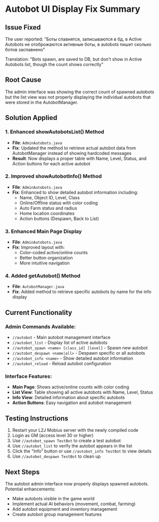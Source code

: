 # Autobot UI Display Fix Summary

## Issue Fixed
The user reported: "Боты спавнятся, записываются в бд, в Active Autobots не отоброжаются активные боты, в autobots пишет сколько ботов заспавнено"

Translation: "Bots spawn, are saved to DB, but don't show in Active Autobots list, though the count shows correctly"

## Root Cause
The admin interface was showing the correct count of spawned autobots but the list view was not properly displaying the individual autobots that were stored in the AutobotManager.

## Solution Applied

### 1. Enhanced showAutobotsList() Method
- **File**: `AdminAutobots.java`
- **Fix**: Updated the method to retrieve actual autobot data from AutobotManager instead of showing hardcoded messages
- **Result**: Now displays a proper table with Name, Level, Status, and Action buttons for each active autobot

### 2. Improved showAutobotInfo() Method  
- **File**: `AdminAutobots.java`
- **Fix**: Enhanced to show detailed autobot information including:
  - Name, Object ID, Level, Class
  - Online/Offline status with color coding
  - Auto Farm status and radius
  - Home location coordinates
  - Action buttons (Despawn, Back to List)

### 3. Enhanced Main Page Display
- **File**: `AdminAutobots.java` 
- **Fix**: Improved layout with:
  - Color-coded active/online counts
  - Better button organization
  - More intuitive navigation

### 4. Added getAutobot() Method
- **File**: `AutobotManager.java`
- **Fix**: Added method to retrieve specific autobots by name for the info display

## Current Functionality

### Admin Commands Available:
- `//autobot` - Main autobot management interface
- `//autobot_list` - Display list of active autobots  
- `//autobot_spawn <name> [class_id] [level]` - Spawn new autobot
- `//autobot_despawn <name|all>` - Despawn specific or all autobots
- `//autobot_info <name>` - Show detailed autobot information
- `//autobot_reload` - Reload autobot configuration

### Interface Features:
- **Main Page**: Shows active/online counts with color coding
- **List View**: Table showing all active autobots with Name, Level, Status
- **Info View**: Detailed information about specific autobots
- **Action Buttons**: Easy navigation and autobot management

## Testing Instructions
1. Restart your L2J Mobius server with the newly compiled code
2. Login as GM (access level 30 or higher)
3. Use `//autobot_spawn TestBot` to create a test autobot
4. Use `//autobot_list` to verify the autobot appears in the list
5. Click the "Info" button or use `//autobot_info TestBot` to view details
6. Use `//autobot_despawn TestBot` to clean up

## Next Steps
The autobot admin interface now properly displays spawned autobots. Potential enhancements:
- Make autobots visible in the game world
- Implement actual AI behaviors (movement, combat, farming)
- Add autobot equipment and inventory management
- Create autobot group management features